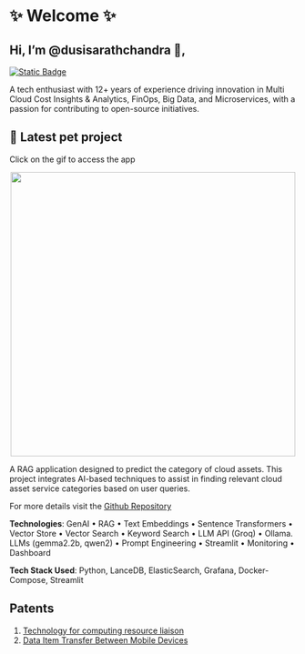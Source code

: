 # ✨ Welcome ✨

## Hi, I’m @dusisarathchandra 👋, 
[![Static Badge](https://img.shields.io/badge/dusisarathchandra-0077B5?&logo=linkedin&logoColor=white)](https://www.linkedin.com/in/dusisarathchandra/)

A tech enthusiast with 12+ years of experience driving innovation in Multi Cloud Cost Insights & Analytics, FinOps, Big Data, and Microservices, with a passion for contributing to open-source initiatives.

## :pushpin: Latest pet project
Click on the gif to access the app
<p align="center">
  <a href="https://llm-rag-cloud-asset-service-categorization.streamlit.app/" target="_blank">
    <img src="https://github.com/dusisarathchandra/llm-RAG-cloud-asset-service-categorization/blob/main/setup-docs/cloud-asset-service-categorizer_small.gif" width="500">
  </a>
</p>

A RAG application designed to predict the category of cloud assets. This project integrates AI-based techniques to assist in finding relevant cloud asset service categories based on user queries.

For more details visit the [Github Repository](https://github.com/dusisarathchandra/llm-RAG-cloud-asset-service-categorization/tree/main)

**Technologies**: GenAI • RAG • Text Embeddings • Sentence Transformers • Vector Store • Vector Search • Keyword Search • LLM API (Groq) • Ollama. LLMs (gemma2.2b, qwen2) • Prompt Engineering • Streamlit • Monitoring • Dashboard

**Tech Stack Used**: Python, LanceDB, ElasticSearch, Grafana, Docker-Compose, Streamlit
<!---
dusisarathchandra/dusisarathchandra is a ✨ special ✨ repository because its `README.md` (this file) appears on your GitHub profile.
You can click the Preview link to take a look at your changes.
--->

## Patents
1. [Technology for computing resource liaison](https://patents.google.com/patent/US11297065B2/en)
2. [Data Item Transfer Between Mobile Devices](https://patents.google.com/patent/US20200245130A1/en)
